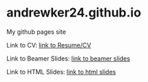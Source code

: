 # andrewker24.github.io
My github pages site

Link to CV:
[link to Resume/CV](Resume_CV_.pdf)


Link to Beamer Slides:
[link to beamer slides](beamerpresentation.pdf)


Link to HTML Slides:
[link to html slides](file:///C:/Users/ajk24/OneDrive/Desktop/STAT%20850%20Statistical%20Computing/andrewker24.github.io/HTML-Slides.html#/)





















